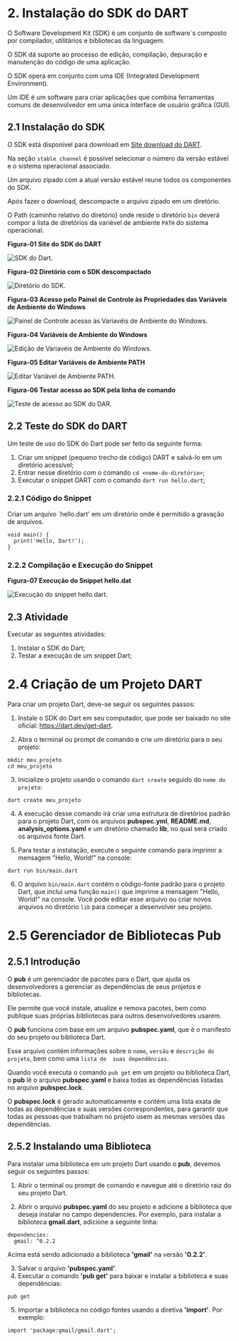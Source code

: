 # 2. Instalação do SDK do DART #

>
O Software Development Kit (SDK) é um conjunto de software´s composto por compilador, utilitários e bibliotecas da linguagem.
>
>
O SDK dá suporte ao processo de edição, compilação, depuração e manutenção do código de uma aplicação.
>
>
O SDK opera em conjunto com uma IDE (Integrated Development Environment). 
>
Um IDE é um software para criar aplicações que combina ferramentas comuns de 
desenvolvedor em uma única interface de usuário gráfica (GUI).
>

## 2.1 Instalação do SDK ##

>
O SDK está disponivel para download em [Site download do DART](https://dart.dev/get-dart/archive/).
>
>
Na seção `stable channel` é possível selecionar o número da versão estável e o sistema operacional 
associado.
>
Um arquivo zipado com a atual versão estável reune todos os componentes do SDK.
>
>
Após fazer o download, descompacte o arquivo zipado em um diretório. 
>
>
O Path (caminho relativo do diretório) onde reside o diretório `bin` deverá compor a lista 
de diretórios da variével de ambiente `PATH` do sistema operacional.
>
>
**Figura-01 Site do SDK do DART**
>
![SDK do Dart.](/98-figuras/02-instalacao/stable.png "SDK do Dart.")
>
**Figura-02 Diretório com o SDK descompactado**
>
>
![Diretório do SDK.](/98-figuras/02-instalacao/diretorio-sdk.png "Diretório do SDK do Dart.")
>
>
**Figura-03 Acesso pelo Painel de Controle às Propriedades das Variáveis de Ambiente do Windows**
>
>
![Painel de Controle acesso às Variavéis de Ambiente do Windows.](/98-figuras/02-instalacao/propriedades.png "Propriedades das Variáveis de Ambiente do Windows.")
>

>
**Figura-04 Variáveis de Ambiente do Windows**
>
>
![Edição de Variavéis de Ambiente do Windows.](/98-figuras/02-instalacao/variaveis-ambiente.png "Edição de Variáveis de Ambiente.")
>

>
**Figura-05 Editar Variáveis de Ambiente PATH**
>
>
![Editar Variável de Ambiente PATH.](/98-figuras/02-instalacao/editar-variavel-ambiente.png "Edição de Variável de Ambiente PATH.")
>

>
**Figura-06 Testar acesso ao SDK pela linha de comando**
>
>
![Teste de acesso ao SDK do DAR.](/98-figuras/02-instalacao/teste-acesso-sdk.png "Teste de Acesso ao SDK.")
>

## 2.2 Teste do SDK do DART ##
>
Um teste de uso do SDK do Dart pode ser feito da seguinte forma:
>
>>
1. Criar um snippet (pequeno trecho de código) DART e salvá-lo em um 
diretório acessível;
1. Entrar nesse diretório com o comando `cd <nome-do-diretório>`; 
1. Executar o snippet DART com o comando `dart run hello.dart`;
>>

### 2.2.1 Código do Snippet ###
>
Criar um arquivo `hello.dart' em um diretório onde é permitido a gravação de arquivos.

```
void main() {
  print('Hello, Dart!');
}

```
### 2.2.2 Compilação e Execução do Snippet ###

>
**Figura-07 Execução do Snippet hello.dat**
>
>
![Execução do snippet hello.dart.](/98-figuras/02-instalacao/cmd-execucao.png "Execução do Snippet.")
>

## 2.3 Atividade ##

>
Executar as seguintes atividades:

>>
1. Instalar o SDK do Dart;
1. Testar a execução de um snippet Dart;
>>

>

# 2.4 Criação de um Projeto DART #
>
Para criar um projeto Dart, deve-se seguir os seguintes passos:
>>
1. Instale o SDK do Dart em seu computador, que pode ser baixado no site oficial: https://dart.dev/get-dart.

1. Abra o terminal ou prompt de comando e crie um diretório para o seu projeto:

```
mkdir meu_projeto
cd meu_projeto
```


3. Inicialize o projeto usando o comando `dart create` seguido do `nome do projeto`:

```
dart create meu_projeto
```

4. A execução desse comando irá criar uma estrutura de diretórios padrão para o projeto Dart, 
com os arquivos **pubspec.yml**, **README.md**, **analysis_options.yaml** e um diretório chamado **lib**, 
no qual será criado os arquivos fonte Dart. 

5. Para testar a instalação, execute o seguinte comando para imprimir a mensagem "Hello, World!" na console:
```
dart run bin/main.dart

```
6. O arquivo `bin/main.dart` contém o código-fonte padrão para o projeto Dart, que inclui uma função `main()` 
que imprime a mensagem "Hello, World!" na console. Você pode editar esse arquivo  ou criar novos arquivos 
no diretório `lib` para começar a desenvolver seu projeto.
>>
>

# 2.5 Gerenciador de Bibliotecas Pub #

## 2.5.1 Introdução ##
>
O **pub** é um gerenciador de pacotes para o Dart, que ajuda os desenvolvedores a gerenciar 
as dependências de seus projetos e bibliotecas. 
>
>
Ele permite que você instale, atualize e remova pacotes, bem como publique suas próprias 
bibliotecas para outros desenvolvedores usarem.
>
>
O **pub** funciona com base em um arquivo **pubspec.yaml**, que é o manifesto do seu projeto ou biblioteca Dart. 
>
Esse arquivo contém informações sobre o `nome`, `versão` e `descrição do projeto`, bem como uma `lista de 
suas dependências`.
>
>
Quando você executa o comando `pub get` em um projeto ou biblioteca Dart, o **pub** lê o arquivo **pubspec.yaml**
e baixa todas as dependências listadas no arquivo **pubspec.lock**. 
>
>
O **pubspec.lock** é gerado automaticamente e contém uma lista exata de todas as dependências e suas versões 
correspondentes, para garantir que todas as pessoas que trabalham no projeto usem as mesmas versões das 
dependências.
>

## 2.5.2 Instalando uma Biblioteca ##

>
Para instalar uma biblioteca em um projeto Dart usando o **pub**, devemos seguir os seguintes passos:
>>
1. Abrir o terminal ou prompt de comando e navegue até o diretório raiz do seu projeto Dart.

1. Abrir o arquivo **pubspec.yaml** do seu projeto e adicione a biblioteca que deseja instalar no 
campo dependencies. Por exemplo, para instalar a biblioteca **gmail.dart**, adicione a seguinte linha:
```
dependencies:
  gmail: ^0.2.2
```
Acima está sendo adicionado a biblioteca **'gmail'** na versão **'0.2.2'**.

3. Salvar o arquivo **'pubspec.yaml'**.
4. Executar o comando **'pub get'** para baixar e instalar a biblioteca e suas dependências:
```
pub get
```
5. Importar a biblioteca no código fontes usando a diretiva **'import'**. Por exemplo:
``` 
import 'package:gmail/gmail.dart';
```
>>
>

